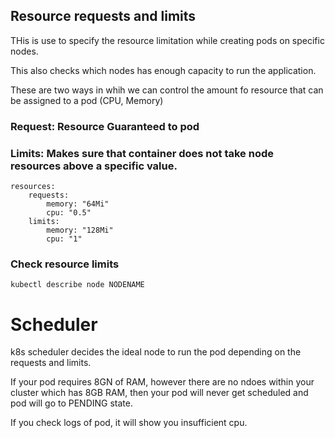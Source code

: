 ## Resource requests and limits

THis is use to specify the resource limitation while creating pods on specific nodes.

This also checks which nodes has enough capacity to run the application.

These are two ways in whih we can control the amount fo resource that can be assigned to a pod (CPU, Memory)

### Request: Resource Guaranteed to pod
### Limits: Makes sure that container does not take node resources above a specific value.

```
resources:
	requests:
		memory: "64Mi"
		cpu: "0.5"
	limits:
		memory: "128Mi"
		cpu: "1"
```

### Check resource limits
```
kubectl describe node NODENAME
```

# Scheduler

k8s scheduler decides the ideal node to run the pod depending on the requests and limits.

If your pod requires 8GN of RAM, however there are no ndoes within your cluster which has 8GB RAM, then your pod will never get scheduled and pod will go to PENDING state.

If you check logs of pod, it will show you insufficient cpu.